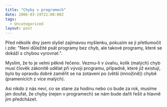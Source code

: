 ```yaml
---
title: "Chyby v programech"
date: 2006-03-19T22:08:00Z
tags:
  - Uncategorized
layout: post
---
```

Před několik dny jsem slyšel zajímavou myšlenku, pokusím se ji přetlumočit i zde: "Není důležité psát programy bez chyb, ale takové programy, které se dokáží s chybou vyrovnat.".

Myslím, že to je velmi pěkně řečeno. Vezmu-li v úvahu, kolik (malých) chyb musí člověk zákonitě udělat při vývoji programu, případně, které již existují, bylo by opravdu dobré zaměřit se na zotavení po (větší (množině)) chybě (pramenících z více malých).

Asi nikdo z nás neví, co se stane za hodinu nebo co bude za rok, musíme jen doufat, že chyby (nejen v programech) se nám bude dařit řešit a hlavně jim předcházet.